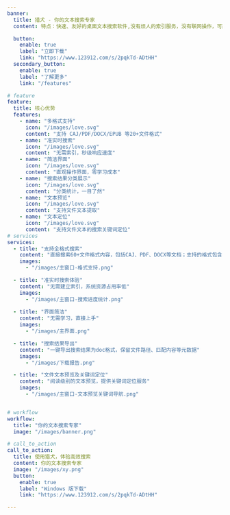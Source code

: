 ```yaml
---
banner:
  title: 猎犬 - 你的文本搜索专家
  content: 特点：快速、友好的桌面文本搜索软件,没有烦人的索引服务，没有联网操作，可靠安全！<br>愿景及理想：成为最好的文本搜索软件之一！

  button:
    enable: true
    label: "立即下载"
    link: "https://www.123912.com/s/2pqkTd-ADtHH"
  secondary_button:
    enable: true
    label: "了解更多"
    link: "/features"

# feature
feature:
  title: 核心优势
  features:
    - name: "多格式支持"
      icon: "/images/love.svg"
      content: "支持 CAJ/PDF/DOCX/EPUB 等20+文件格式"
    - name: "准实时搜索"
      icon: "/images/love.svg"
      content: "无需索引，秒级响应速度"
    - name: "简洁界面"
      icon: "/images/love.svg"
      content: "直观操作界面，零学习成本"
    - name: "搜索结果分类展示"
      icon: "/images/love.svg"
      content: "分类统计，一目了然"
    - name: "文本预览"
      icon: "/images/love.svg"
      content: "支持文件文本提取"
    - name: "文本定位"
      icon: "/images/love.svg"
      content: "支持文件文本的搜索关键词定位"
# services
services:
  - title: "支持全格式搜索"
    content: "直接搜索60+文件格式内容，包括CAJ、PDF、DOCX等文档；支持的格式包含：caj pdf doc docx ppt pptx xls xlsx txt  xml markdown java sql xmind json svg vsdx dwg epub mobi azw3 等"
    images:
      - "/images/主窗口-格式支持.png"

  - title: "准实时搜索体验"
    content: "无需建立索引，系统资源占用率低"
    images:
      - "/images/主窗口-搜索进度统计.png"
      
  - title: "界面简洁"
    content: "无需学习，直接上手"
    images:
      - "/images/主界面.png"

  - title: "搜索结果导出"
    content: "一键导出搜索结果为doc格式，保留文件路径、匹配内容等元数据"
    images:
      - "/images/下载报告.png"

  - title: "文件文本预览及关键词定位"
    content: "阅读级别的文本预览，提供关键词定位服务"
    images:
      - "/images/主窗口-文本预览关键词导航.png"


# workflow
workflow:
  title: "你的文本搜索专家"
  image: "/images/banner.png"

# call_to_action
call_to_action:
  title: 使用猎犬，体验高效搜索
  content: 你的文本搜索专家
  image: "/images/xy.png"
  button:
    enable: true
    label: "Windows 版下载"
    link: "https://www.123912.com/s/2pqkTd-ADtHH"

---
```

